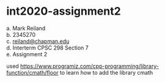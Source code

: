 # int2020-assignment2

a. Mark Reiland<br>
b. 2345270<br>
c. reiland@chapman.edu<br>
d. Interterm CPSC 298 Section 7<br>
e. Assignment 2<br>

used https://www.programiz.com/cpp-programming/library-function/cmath/floor to learn how to add the library cmath

